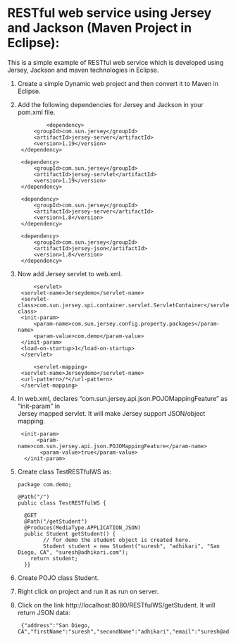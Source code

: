 # RESTful web service using Jersey and Jackson (Maven Project in Eclipse):

This is a simple example of RESTful web service which is developed using Jersey, Jackson and maven technologies in Eclipse.

1. Create a simple Dynamic web project and then convert it to Maven in Eclipse.
2. Add the following dependencies for Jersey and Jackson in your pom.xml file.
      
                <dependency>
			<groupId>com.sun.jersey</groupId>
			<artifactId>jersey-server</artifactId>
			<version>1.19</version>
		</dependency>
    
		<dependency>
			<groupId>com.sun.jersey</groupId>
			<artifactId>jersey-servlet</artifactId>
			<version>1.19</version>
		</dependency>

		<dependency>
			<groupId>com.sun.jersey</groupId>
			<artifactId>jersey-server</artifactId>
			<version>1.8</version>
		</dependency>

		<dependency>
			<groupId>com.sun.jersey</groupId>
			<artifactId>jersey-json</artifactId>
			<version>1.8</version>
		</dependency>

3. Now add Jersey servlet to web.xml.

            <servlet>
		<servlet-name>Jerseydemo</servlet-name>
		<servlet-class>com.sun.jersey.spi.container.servlet.ServletContainer</servlet-class>
		<init-param>
			<param-name>com.sun.jersey.config.property.packages</param-name>
			<param-value>com.demo</param-value>
		</init-param>
		<load-on-startup>1</load-on-startup>
	    </servlet>
	
            <servlet-mapping>
		<servlet-name>Jerseydemo</servlet-name>
		<url-pattern>/*</url-pattern>
	    </servlet-mapping>     

4. In web.xml, declares “com.sun.jersey.api.json.POJOMappingFeature” as “init-param” in  
    Jersey mapped servlet. It will make Jersey support JSON/object mapping.
     
        <init-param>
	         <param-name>com.sun.jersey.api.json.POJOMappingFeature</param-name>
	          <param-value>true</param-value>
         </init-param>

5. Create class TestRESTfulWS as: 
         
       package com.demo;

       @Path("/")
       public class TestRESTfulWS {

	     @GET
	     @Path("/getStudent")
	     @Produces(MediaType.APPLICATION_JSON)
	     public Student getStudent() {
		       // for demo the student object is created here.
		       Student student = new Student("suresh", "adhikari", "San Diego, CA", "suresh@adhikari.com");
		   return student;
	     }}

6. Create POJO class Student. 
7. Right click on project and run it as run on server. 
8. Click on the link http://localhost:8080/RESTfulWS/getStudent. It will return JSON data: 

        {"address":"San Diego, CA","firstName":"suresh","secondName":"adhikari","email":"suresh@adhikari.com"}
